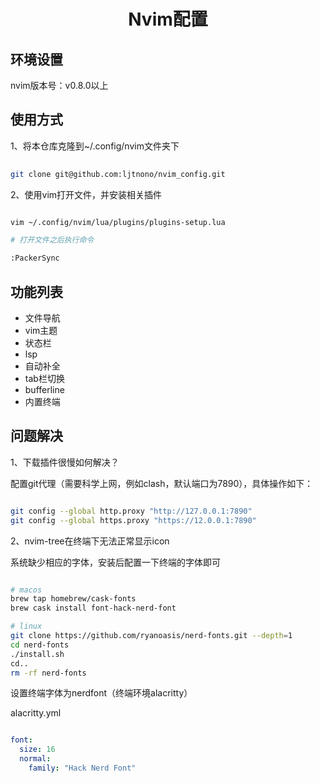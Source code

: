 <h1 align="center">Nvim配置</h1>

## 环境设置

nvim版本号：v0.8.0以上

## 使用方式

1、将本仓库克隆到~/.config/nvim文件夹下


```bash
    
git clone git@github.com:ljtnono/nvim_config.git

```

2、使用vim打开文件，并安装相关插件

```bash

vim ~/.config/nvim/lua/plugins/plugins-setup.lua

# 打开文件之后执行命令

:PackerSync

```


## 功能列表

* 文件导航
* vim主题
* 状态栏
* lsp
* 自动补全
* tab栏切换
* bufferline
* 内置终端

## 问题解决

1、下载插件很慢如何解决？

配置git代理（需要科学上网，例如clash，默认端口为7890），具体操作如下：

```bash

git config --global http.proxy "http://127.0.0.1:7890"
git config --global https.proxy "https://12.0.0.1:7890"

```

2、nvim-tree在终端下无法正常显示icon

系统缺少相应的字体，安装后配置一下终端的字体即可

```bash

# macos
brew tap homebrew/cask-fonts
brew cask install font-hack-nerd-font

# linux
git clone https://github.com/ryanoasis/nerd-fonts.git --depth=1
cd nerd-fonts 
./install.sh 
cd.. 
rm -rf nerd-fonts

```

设置终端字体为nerdfont（终端环境alacritty）

alacritty.yml

```yml

font:
  size: 16
  normal:
    family: "Hack Nerd Font"

```


